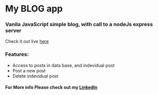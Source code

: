 # My BLOG app

### Vanila JavaScript simple blog, with call to a nodeJs express server

Check it out live [here](https://wizardly-thompson-bb25fc.netlify.app/index.html)

### Features:
* Access to posts in data base, and indevidual post
* Post a new post
* Delete indevidual post

#### For More info Please check out my [LinkedIn](https://www.linkedin.com/in/pedro-goncalves88)
